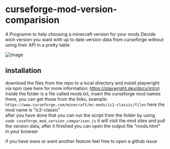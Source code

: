 # curseforge-mod-version-comparision
A Programm to help choosing a minecraft version for your mods
Decide wich version you want with up to date version data from curseforge without using their API in a pretty table

![image](https://github.com/Jannik44/curseforge-mod-version-comparision/assets/76906033/ea6c83e5-5180-4dc6-800e-0f574d5b3a59)

## installation  

download the files from the repo to a local directory and install playwright via npm (see here for more information: https://playwright.dev/docs/intro)
inside the folder is a file called mods.txt, insert the curseforge mod names there, you can get those from the links, example:  
```https://www.curseforge.com/minecraft/mc-mods/ic2-classic/files```
here the mod name is "ic2-classic"  
after you have done that you can run the script from the folder by using  
```node cuseforge_mod_version_comparison.js```
it will visit the mod sites and pull the version data, after it finished you can open the output file "mods.html" in your browser  
  
if you have isses or want another feature feel free to open a github issue  
